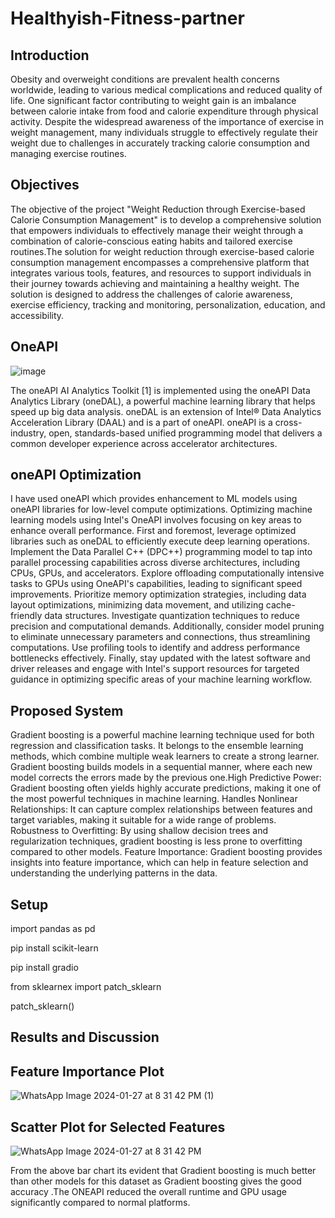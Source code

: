 # Healthyish-Fitness-partner
## Introduction
Obesity and overweight conditions are prevalent health concerns worldwide, leading to various medical complications and reduced quality of life. One significant factor contributing to weight gain is an imbalance between calorie intake from food and calorie expenditure through physical activity. Despite the widespread awareness of the importance of exercise in weight management, many individuals struggle to effectively regulate their weight due to challenges in accurately tracking calorie consumption and managing exercise routines.

## Objectives
The objective of the project "Weight Reduction through Exercise-based Calorie Consumption Management" is to develop a comprehensive solution that empowers individuals to effectively manage their weight through a combination of calorie-conscious eating habits and tailored exercise routines.The solution for weight reduction through exercise-based calorie consumption management encompasses a comprehensive platform that integrates various tools, features, and resources to support individuals in their journey towards achieving and maintaining a healthy weight. The solution is designed to address the challenges of calorie awareness, exercise efficiency, tracking and monitoring, personalization, education, and accessibility.

##  OneAPI

![image](https://github.com/SaranyaR-btech/Healthyish-Fitness-partner/assets/143238930/6da9704b-1093-4ce3-bd17-de14e2fe3a5b)

The oneAPI AI Analytics Toolkit [1] is implemented using the oneAPI Data Analytics Library (oneDAL), a powerful machine learning library that helps speed up big data analysis. oneDAL is an extension of Intel® Data Analytics Acceleration Library (DAAL) and is a part of oneAPI. oneAPI is a cross-industry, open, standards-based unified programming model that delivers a common developer experience across accelerator architectures.

## oneAPI Optimization

I have used oneAPI which provides enhancement to ML models using oneAPI libraries for low-level compute optimizations. Optimizing machine learning models using Intel's OneAPI involves focusing on key areas to enhance overall performance. First and foremost, leverage optimized libraries such as oneDAL to efficiently execute deep learning operations. Implement the Data Parallel C++ (DPC++) programming model to tap into parallel processing capabilities across diverse architectures, including CPUs, GPUs, and accelerators. Explore offloading computationally intensive tasks to GPUs using OneAPI's capabilities, leading to significant speed improvements. Prioritize memory optimization strategies, including data layout optimizations, minimizing data movement, and utilizing cache-friendly data structures. Investigate quantization techniques to reduce precision and computational demands. Additionally, consider model pruning to eliminate unnecessary parameters and connections, thus streamlining computations. Use profiling tools to identify and address performance bottlenecks effectively. Finally, stay updated with the latest software and driver releases and engage with Intel's support resources for targeted guidance in optimizing specific areas of your machine learning workflow.

## Proposed System

Gradient boosting is a powerful machine learning technique used for both regression and classification tasks. It belongs to the ensemble learning methods, which combine multiple weak learners to create a strong learner. Gradient boosting builds models in a sequential manner, where each new model corrects the errors made by the previous one.High Predictive Power: Gradient boosting often yields highly accurate predictions, making it one of the most powerful techniques in machine learning.
Handles Nonlinear Relationships: It can capture complex relationships between features and target variables, making it suitable for a wide range of problems.
Robustness to Overfitting: By using shallow decision trees and regularization techniques, gradient boosting is less prone to overfitting compared to other models.
Feature Importance: Gradient boosting provides insights into feature importance, which can help in feature selection and understanding the underlying patterns in the data.




## Setup

import pandas as pd

pip install scikit-learn

pip install gradio

from sklearnex import patch_sklearn

patch_sklearn()


## Results and Discussion

## Feature Importance Plot
![WhatsApp Image 2024-01-27 at 8 31 42 PM (1)](https://github.com/SaranyaR-btech/JDBC-FILES/assets/143238930/d4595b57-eb56-4efe-a021-f01e2d34f815)

## Scatter Plot for Selected Features

![WhatsApp Image 2024-01-27 at 8 31 42 PM](https://github.com/SaranyaR-btech/JDBC-FILES/assets/143238930/b698e493-bf72-4043-af77-269d2b459086)

From the above bar chart its evident that Gradient boosting  is much better than other models for this dataset as Gradient boosting  gives the good accuracy .The ONEAPI reduced the overall runtime and GPU usage significantly compared to normal platforms.



